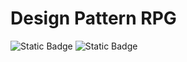 # Design Pattern RPG 
![Static Badge](https://img.shields.io/badge/Langage-Java-blue)
![Static Badge](https://img.shields.io/badge/Scolaire-TelecomNancy-purple)
